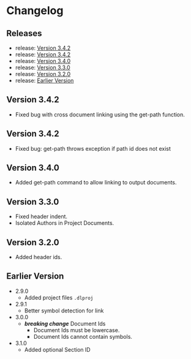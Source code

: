 <!-- GENERATED DOCUMENT DO NOT EDIT! -->
<!-- prettier-ignore-start -->
<!-- markdownlint-disable -->

<!-- Compiled with doculisp https://www.npmjs.com/package/doculisp -->

# Changelog #

## Releases ##

* release: [Version 3.4.2](#version-342)
* release: [Version 3.4.2](#version-342)
* release: [Version 3.4.0](#version-340)
* release: [Version 3.3.0](#version-330)
* release: [Version 3.2.0](#version-320)
* release: [Earlier Version](#earlier-version)

## Version 3.4.2 ##

* Fixed bug with cross document linking using the get-path function.

## Version 3.4.2 ##

* Fixed bug: get-path throws exception if path id does not exist

## Version 3.4.0 ##

* Added get-path command to allow linking to output documents.

## Version 3.3.0 ##

* Fixed header indent.
* Isolated Authors in Project Documents.

## Version 3.2.0 ##

* Added header ids.

## Earlier Version ##

* 2.9.0
  * Added project files `.dlproj`
* 2.9.1
  * Better symbol detection for link
* 3.0.0
  * _**breaking change**_ Document Ids
    * Document Ids must be lowercase.
    * Document Ids cannot contain symbols.
* 3.1.0
  * Added optional Section ID

<!-- markdownlint-restore -->
<!-- prettier-ignore-end -->
<!-- GENERATED DOCUMENT DO NOT EDIT! -->